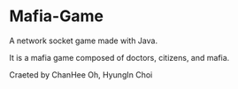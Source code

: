 # Mafia-Game
A network socket game made with Java.

It is a mafia game composed of doctors, citizens, and mafia.

Craeted by ChanHee Oh, HyungIn Choi
